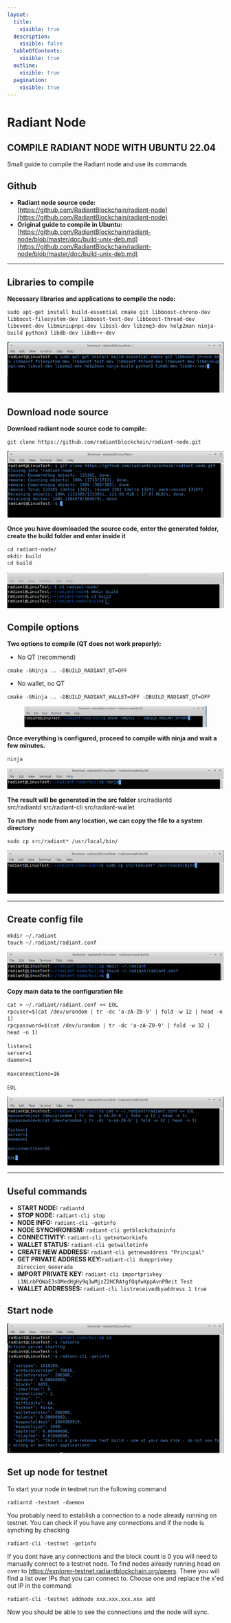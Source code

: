 ```yaml
---
layout:
  title:
    visible: true
  description:
    visible: false
  tableOfContents:
    visible: true
  outline:
    visible: true
  pagination:
    visible: true
---
```


# Radiant Node

## COMPILE RADIANT NODE WITH UBUNTU 22.04 <a href="#compile-radiant-node-with-ubuntu-2204" id="compile-radiant-node-with-ubuntu-2204"></a>

Small guide to compile the Radiant node and use its commands

## Github <a href="#github" id="github"></a>

* **Radiant node source code:** [https://github.com/RadiantBlockchain/radiant-node](https://github.com/RadiantBlockchain/radiant-node)
* **Original guide to compile in Ubuntu:** [https://github.com/RadiantBlockchain/radiant-node/blob/master/doc/build-unix-deb.md](https://github.com/RadiantBlockchain/radiant-node/blob/master/doc/build-unix-deb.md)

***

## Libraries to compile <a href="#libraries-to-compile" id="libraries-to-compile"></a>

**Necessary libraries and applications to compile the node:**

```
sudo apt-get install build-essential cmake git libboost-chrono-dev libboost-filesystem-dev libboost-test-dev libboost-thread-dev libevent-dev libminiupnpc-dev libssl-dev libzmq3-dev help2man ninja-build python3 libdb-dev libdb++-dev
```

![](https://raw.githubusercontent.com/Antares-ES/Radiant-Guides/main/Compile-Node/img/01-UBUNTU-22_04_install-dependencies.png)

## Download node source <a href="#download-node-source" id="download-node-source"></a>

**Download radiant node source code to compile:**

```
git clone https://github.com/radiantblockchain/radiant-node.git
```

![](https://raw.githubusercontent.com/Antares-ES/Radiant-Guides/main/Compile-Node/img/02-UBUNTU-22_04_download-node-github.png)

**Once you have downloaded the source code, enter the generated folder, create the build folder and enter inside it**

```
cd radiant-node/
mkdir build
cd build
```

![](https://raw.githubusercontent.com/Antares-ES/Radiant-Guides/main/Compile-Node/img/03-UBUNTU-22_04_create-dir.png)

## Compile options <a href="#compile-options" id="compile-options"></a>

**Two options to compile (QT does not work properly):**

* No QT (recommend)

```
cmake -GNinja .. -DBUILD_RADIANT_QT=OFF
```

* No wallet, no QT

```
cmake -GNinja .. -DBUILD_RADIANT_WALLET=OFF -DBUILD_RADIANT_QT=OFF
```

<figure><img src="https://raw.githubusercontent.com/Antares-ES/Radiant-Guides/main/Compile-Node/img/04-UBUNTU-22_04_preparing-no-qt.png" alt=""><figcaption></figcaption></figure>

**Once everything is configured, proceed to compile with ninja and wait a few minutes.**

```
ninja
```

![](https://raw.githubusercontent.com/Antares-ES/Radiant-Guides/main/Compile-Node/img/05-UBUNTU-22_04_compile.png)

**The result will be generated in the src folder** src/radiantd\
src/radiantd src/radiant-cli src/radiant-wallet

**To run the node from any location, we can copy the file to a system directory**

```
sudo cp src/radiant* /usr/local/bin/
```

![](https://raw.githubusercontent.com/Antares-ES/Radiant-Guides/main/Compile-Node/img/06-UBUNTU-22_04_copy-build-bin.png)

***

## **Create config file** <a href="#create-config-file" id="create-config-file"></a>

```
mkdir ~/.radiant
touch ~/.radiant/radiant.conf
```

![](https://raw.githubusercontent.com/Antares-ES/Radiant-Guides/main/Compile-Node/img/07-UBUNTU-22_04_create-config-node.png)

**Copy main data to the configuration file**

```
cat > ~/.radiant/radiant.conf << EOL
rpcuser=$(cat /dev/urandom | tr -dc 'a-zA-Z0-9' | fold -w 12 | head -n 1)
rpcpassword=$(cat /dev/urandom | tr -dc 'a-zA-Z0-9' | fold -w 32 | head -n 1)

listen=1
server=1
daemon=1

maxconnections=16

EOL
```

![](https://raw.githubusercontent.com/Antares-ES/Radiant-Guides/main/Compile-Node/img/08-UBUNTU-22_04_add-info-config-node.png)

***

## **Useful commands** <a href="#useful-commands" id="useful-commands"></a>

* **START NODE:** `radiantd`
* **STOP NODE:** `radiant-cli stop`
* **NODE INFO:** `radiant-cli -getinfo`
* **NODE SYNCHRONISM:** `radiant-cli getblockchaininfo`
* **CONNECTIVITY:** `radiant-cli getnetworkinfo`
* **WALLET STATUS:** `radiant-cli getwalletinfo`
* **CREATE NEW ADDRESS:** `radiant-cli getnewaddress "Principal"`
* **GET PRIVATE ADDRESS KEY:**`radiant-cli dumpprivkey Direccion_Generada`
* **IMPORT PRIVATE KEY:** `radiant-cli importprivkey L1NLnbPQWaE3sDMedHgHy9q3wMjzZ2HCRAtgfQqfwXppAvnPBeit Test`
* **WALLET ADDRESSES:** `radiant-cli listreceivedbyaddress 1 true`

## **Start node** <a href="#start-node" id="start-node"></a>

![](https://raw.githubusercontent.com/Antares-ES/Radiant-Guides/main/Compile-Node/img/09-UBUNTU-22_04_start-node.png)

## **Set up node for testnet** <a href="#set-up-node-for-testnet" id="set-up-node-for-testnet"></a>

To start your node in testnet run the following command

```
radiantd -testnet -daemon
```

You probably need to establish a connection to a node already running on testnet. You can check if you have any connections and if the node is synching by checking

```
radiant-cli -testnet -getinfo
```

If you dont have any connections and the block count is 0 you will need to manually connect to a testnet node. To find nodes already running head on over to https://explorer-testnet.radiantblockchain.org/peers. There you will find a list over IPs that you can connect to. Choose one and replace the x'ed out IP in the command:

```
radiant-cli -testnet addnode xxx.xxx.xxx.xxx add
```

Now you should be able to see the connections and the node will sync.

